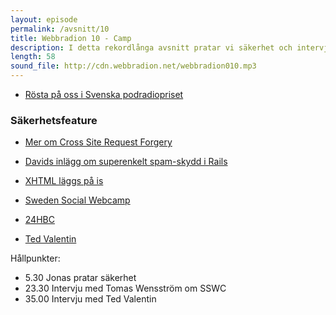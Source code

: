 ```yaml
---
layout: episode
permalink: /avsnitt/10
title: Webbradion 10 - Camp
description: I detta rekordlånga avsnitt pratar vi säkerhet och intervjuar Ted Valentin och Tomas Wennström. Glöm inte att rösta på oss i Svenska Podradiopriset! (länk nedan) 
length: 58
sound_file: http://cdn.webbradion.net/webbradion010.mp3
---
```


* [Rösta på oss i Svenska podradiopriset](http://www.daytona.se/podradiopriset/2009)

### Säkerhetsfeature

* [Mer om Cross Site Request Forgery](http://patrikc.wordpress.com/2009/06/17/cross-site-request-forgery-xsrf-csrf/)

* [Davids inlägg om superenkelt spam-skydd i Rails](http://davids.utrymme.net/2009/08/superenkelt-spamskydd-for-ruby-on-rails.html)

* [XHTML läggs på is](http://www.idg.se/2.1085/1.238313/xhtml-laggs-pa-is---allt-krut-pa-html-5)

* [Sweden Social Webcamp](http://www.swedensocialwebcamp.com)

* [24HBC](http://www.24hbc.com/)

* [Ted Valentin](http://tedvalentin.com)

Hållpunkter:
* 5.30 Jonas pratar säkerhet
* 23.30 Intervju med Tomas Wensström om SSWC
* 35.00 Intervju med Ted Valentin

